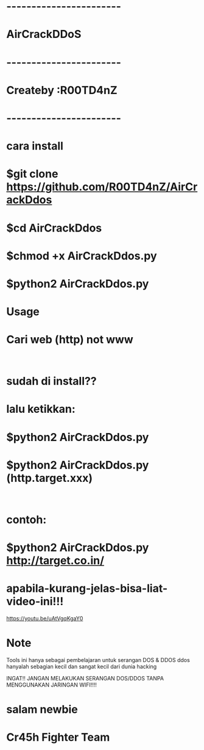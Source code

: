# -----------------------
# AirCrackDDoS
# -----------------------
# Createby :R00TD4nZ      
# -----------------------

# cara install
# $git clone https://github.com/R00TD4nZ/AirCrackDdos
# $cd AirCrackDdos
# $chmod +x AirCrackDdos.py
# $python2 AirCrackDdos.py

# Usage
# Cari web (http) not www
 
# sudah di install??
# lalu ketikkan:
# $python2 AirCrackDdos.py
# $python2 AirCrackDdos.py (http.target.xxx)
 
# contoh:
# $python2 AirCrackDdos.py http://target.co.in/

# apabila-kurang-jelas-bisa-liat-video-ini!!!

https://youtu.be/uAtVgqKgaY0

# Note
Tools ini hanya sebagai pembelajaran untuk serangan DOS & DDOS
ddos hanyalah sebagian kecil dan sangat kecil dari dunia hacking

INGAT!! JANGAN MELAKUKAN SERANGAN DOS/DDOS TANPA MENGGUNAKAN JARINGAN WIFI!!!!

# salam newbie
# Cr45h Fighter Team
